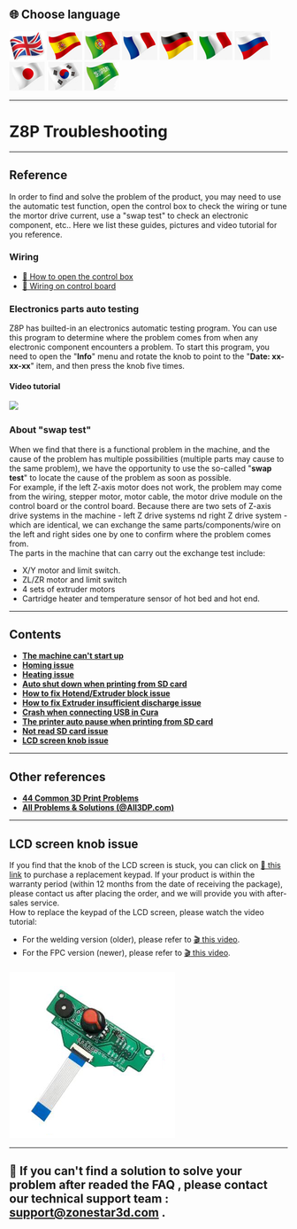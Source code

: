 ## <a id="choose-language">:globe_with_meridians: Choose language</a>
[![](./lanpic/EN.png)](https://github.com/ZONESTAR3D/Z8P/blob/main/Z8P_FAQ/readme.md)
[![](./lanpic/ES.png)](https://github.com/ZONESTAR3D/Z8P/blob/main/Z8P_FAQ/readme-es.md)
[![](./lanpic/PT.png)](https://github.com/ZONESTAR3D/Z8P/blob/main/Z8P_FAQ/readme-pt.md)
[![](./lanpic/FR.png)](https://github.com/ZONESTAR3D/Z8P/blob/main/Z8P_FAQ/readme-fr.md)
[![](./lanpic/DE.png)](https://github.com/ZONESTAR3D/Z8P/blob/main/Z8P_FAQ/readme-de.md)
[![](./lanpic/IT.png)](https://github.com/ZONESTAR3D/Z8P/blob/main/Z8P_FAQ/readme-it.md)
[![](./lanpic/RU.png)](https://github.com/ZONESTAR3D/Z8P/blob/main/Z8P_FAQ/readme-ru.md)
[![](./lanpic/JP.png)](https://github.com/ZONESTAR3D/Z8P/blob/main/Z8P_FAQ/readme-jp.md)
[![](./lanpic/KR.png)](https://github.com/ZONESTAR3D/Z8P/blob/main/Z8P_FAQ/readme-kr.md)
[![](./lanpic/SA.png)](https://github.com/ZONESTAR3D/Z8P/blob/main/Z8P_FAQ/readme-ar.md)

----
# Z8P Troubleshooting

-----
## Reference
In order to find and solve the problem of the product, you may need to use the automatic test function, open the control box to check the wiring or tune the mortor drive current, use a "swap test" to check an electronic component, etc.. Here we list these guides, pictures and video tutorial for you reference.
### Wiring
- [:art: How to open the control box](./pic/OpenControlBox.png)
- [:art: Wiring on control board](./pic/Z8P_wiring.png)

### Electronics parts auto testing
Z8P has builted-in an electronics automatic testing program. You can use this program to determine where the problem comes from when any electronic component encounters a problem. To start this program, you need to open the "**Info**" menu and rotate the knob to point to the "**Date: xx-xx-xx**" item, and then press the knob five times.      
#### Video tutorial
[![](https://img.youtube.com/vi/iSsuy2ePWw8/0.jpg)](https://www.youtube.com/watch?v=iSsuy2ePWw8)

### About "swap test"
When we find that there is a functional problem in the machine, and the cause of the problem has multiple possibilities (multiple parts may cause to the same problem), we have the opportunity to use the so-called "**swap test**" to locate the cause of the problem as soon as possible.    
For example, if the left Z-axis motor does not work, the problem may come from the wiring, stepper motor, motor cable, the motor drive module on the control board or the control board. Because there are two sets of Z-axis drive systems in the machine - left Z drive systems nd right Z drive system - which are identical, we can exchange the same parts/components/wire on the left and right sides one by one to confirm where the  problem comes from.    
The parts in the machine that can carry out the exchange test include:
- X/Y motor and limit switch.
- ZL/ZR motor and limit switch
- 4 sets of extruder motors
- Cartridge heater and temperature sensor of hot bed and hot end.

-----
## Contents
- **[The machine can't start up](./Issue_of_startup/readme.md)**
- **[Homing issue](./Issue_of_Homing/readme.md)**
- **[Heating issue](./Issue_heating/readme.md)**
- **[Auto shut down when printing from SD card](./Issue_auto_shut_down/readme.md)**
- **[How to fix Hotend/Extruder block issue](./Issue_extruder_blocked/readme.md)**
- **[How to fix Extruder insufficient discharge issue](./Issue_of_Extruder_insufficient_discharge/readme.md)**
- **[Crash when connecting USB in Cura](./issue_of_connect_USB_in_Cura/readme.md)**
- **[The printer auto pause when printing from SD card](./Issue_auto_pause/readme.md)**
- **[Not read SD card issue](./Issue_not_read_sdcard/readme.md)**
- **[LCD screen knob issue](#dwinscreen)**

----
## Other references
- **[44 Common 3D Print Problems](https://github.com/ZONESTAR3D/Document-and-User-Guide/tree/master/FAQ)**
- **[All Problems & Solutions (@All3DP.com)](https://all3dp.com/1/common-3d-printing-problems-troubleshooting-3d-printer-issues/)**

-----
## <a id="dwinscreen">LCD screen knob issue</a>
If you find that the knob of the LCD screen is stuck, you can click on [:gift: this link](https://www.aliexpress.com/item/3256805596235491.html) to purchase a replacement keypad. If your product is within the warranty period (within 12 months from the date of receiving the package), please contact us after placing the order, and we will provide you with after-sales service.     
How to replace the keypad of the LCD screen, please watch the video tutorial:
- For the welding version (older), please refer to [:clapper: this video](https://youtu.be/Xwfczp3nLOY).   
- For the FPC version (newer), please refer to [:clapper: this video](https://youtu.be/z9E6glRZRIQ).  
####
![](./pic/keypad.jpg)

-----
## :email: If you can't find a solution to solve your problem after readed the FAQ , please contact our technical support team : support@zonestar3d.com .

